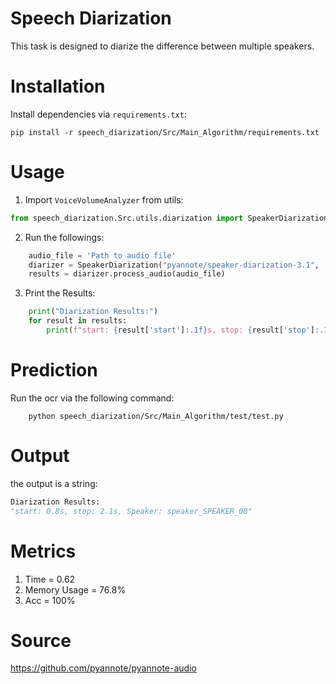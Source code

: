 # Speech Diarization

This task is designed to diarize the difference between multiple speakers.

# Installation

Install dependencies via `requirements.txt`:
```shell script
pip install -r speech_diarization/Src/Main_Algorithm/requirements.txt
```

# Usage
1. Import `VoiceVolumeAnalyzer` from utils:

```python
from speech_diarization.Src.utils.diarization import SpeakerDiarization
```

2. Run the followings:
```python
    audio_file = 'Path to audio file'
    diarizer = SpeakerDiarization("pyannote/speaker-diarization-3.1", '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')
    results = diarizer.process_audio(audio_file)
```

3. Print the Results:
```python
    print("Diarization Results:")
    for result in results:
        print(f"start: {result['start']:.1f}s, stop: {result['stop']:.1f}s, Speaker: {result['speaker']}")
```

# Prediction

Run the ocr via the following command:
```shell script
    python speech_diarization/Src/Main_Algorithm/test/test.py
```

# Output

the output is a string:
```python
Diarization Results:                                                                                                    
"start: 0.8s, stop: 2.1s, Speaker: speaker_SPEAKER_00"
```

# Metrics
1. Time = 0.62
2. Memory Usage = 76.8%
3. Acc = 100%

# Source

https://github.com/pyannote/pyannote-audio